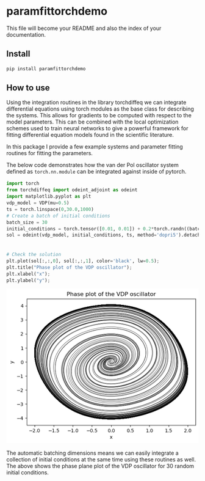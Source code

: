 # paramfittorchdemo

<!-- WARNING: THIS FILE WAS AUTOGENERATED! DO NOT EDIT! -->

This file will become your README and also the index of your
documentation.

## Install

``` sh
pip install paramfittorchdemo
```

## How to use

Using the integration routines in the library torchdiffeq we can
integrate differential equations using torch modules as the base class
for describing the systems. This allows for gradients to be computed
with respect to the model parameters. This can be combined with the
local optimization schemes used to train neural networks to give a
powerful framework for fitting differential equation models found in the
scientific literature.

In this package I provide a few example systems and parameter fitting
routines for fitting the parameters.

The below code demonstrates how the van der Pol oscillator system
defined as `torch.nn.module` can be integrated against inside of
pytorch.

``` python
import torch 
from torchdiffeq import odeint_adjoint as odeint
import matplotlib.pyplot as plt
vdp_model = VDP(mu=0.5)
ts = torch.linspace(0,30.0,1000)
# Create a batch of initial conditions 
batch_size = 30
initial_conditions = torch.tensor([0.01, 0.01]) + 0.2*torch.randn((batch_size,2))
sol = odeint(vdp_model, initial_conditions, ts, method='dopri5').detach().numpy()


# Check the solution
plt.plot(sol[:,:,0], sol[:,:,1], color='black', lw=0.5);
plt.title("Phase plot of the VDP oscillator");
plt.xlabel("x");
plt.ylabel("y");
```

![](index_files/figure-commonmark/cell-2-output-1.png)

The automatic batching dimensions means we can easily integrate a
collection of initial conditions at the same time using these routines
as well. The above shows the phase plane plot of the VDP oscillator for
30 random initial conditions.
